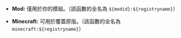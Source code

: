* **Mod:** 僅用於你的模組。（該函數的全名為 `${modid}:${registryname}`）

* **Minecraft:** 可用於覆蓋原版。（該函數的全名為 `minecraft:${registryname}`）